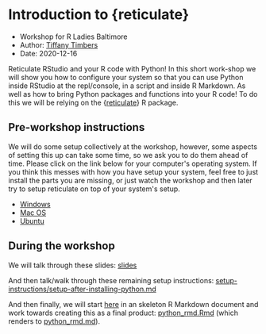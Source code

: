 # Introduction to {reticulate}
- Workshop for R Ladies Baltimore
- Author: [Tiffany Timbers](https://www.tiffanytimbers.com/)
- Date: 2020-12-16

Reticulate RStudio and your R code with Python! In this short work-shop we will show you how to configure your system so that you can use Python inside RStudio 
at the repl/console, in a script and inside R Markdown. As well as how to bring Python packages and functions into your R code! To do this we will be relying on the {[reticulate](https://rstudio.github.io/reticulate/)} R package.

## Pre-workshop instructions

We will do some setup collectively at the workshop, however, some aspects of setting this up can take some time, so we ask you to do them ahead of time. Please click on the link below for your computer's operating system. If you think this messes with how you have setup your system, feel free to just install the parts you are missing, or just watch the workshop and then later try to setup reticulate on top of your system's setup.

- [Windows](setup-instructions/windows_install_python.md)
- [Mac OS](setup-instructions/macos_install_python.md)
- [Ubuntu](setup-instructions/ubuntu_install_python.md)

## During the workshop

We will talk through these slides: [slides](slides/reticulate-intro.pdf)

And then talk/walk through these remaining setup instructions: [setup-instructions/setup-after-installing-python.md](setup-after-installing-python.md)

And then finally, we will start [here](python_rmd_empty.Rmd) in an skeleton 
R Markdown document and work towards creating this as a final product: [python_rmd.Rmd](python_rmd.Rmd) (which renders to [python_rmd.md](python_rmd.md)).